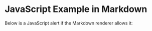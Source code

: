 # JavaScript Example in Markdown

<p>Below is a JavaScript alert if the Markdown renderer allows it:</p>

<script>
  alert("Hello from JavaScript in Markdown!");
</script>
